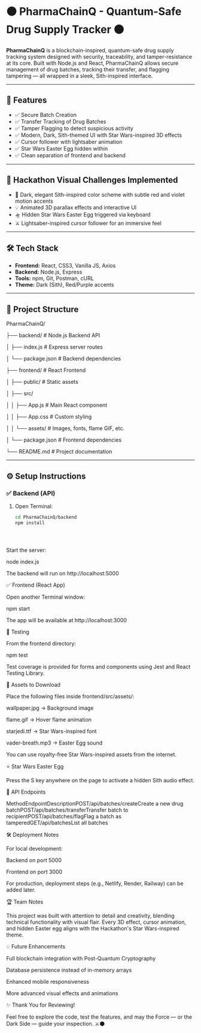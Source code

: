# ⚫ PharmaChainQ - Quantum-Safe Drug Supply Tracker ⚫

**PharmaChainQ** is a blockchain-inspired, quantum-safe drug supply tracking system designed with security, traceability, and tamper-resistance at its core. Built with Node.js and React, PharmaChainQ allows secure management of drug batches, tracking their transfer, and flagging tampering — all wrapped in a sleek, Sith-inspired interface.

---

## 🚀 Features

- ✅ Secure Batch Creation  
- ✅ Transfer Tracking of Drug Batches  
- ✅ Tamper Flagging to detect suspicious activity  
- ✅ Modern, Dark, Sith-themed UI with Star Wars-inspired 3D effects  
- ✅ Cursor follower with lightsaber animation  
- ✅ Star Wars Easter Egg hidden within  
- ✅ Clean separation of frontend and backend  

---

## 🎨 Hackathon Visual Challenges Implemented

- 🌌 Dark, elegant Sith-inspired color scheme with subtle red and violet motion accents  
- 💡 Animated 3D parallax effects and interactive UI  
- 🛸 Hidden Star Wars Easter Egg triggered via keyboard  
- ⚔️ Lightsaber-inspired cursor follower for an immersive feel  

---

## 🛠️ Tech Stack

- **Frontend:** React, CSS3, Vanilla JS, Axios  
- **Backend:** Node.js, Express  
- **Tools:** npm, Git, Postman, cURL  
- **Theme:** Dark (Sith), Red/Purple accents  

---

## 📁 Project Structure

PharmaChainQ/

├── backend/         # Node.js Backend API

│   ├── index.js     # Express server routes

│   └── package.json # Backend dependencies

├── frontend/        # React Frontend

│   ├── public/      # Static assets

│   ├── src/

│   │   ├── App.js   # Main React component

│   │   ├── App.css  # Custom styling

│   │   └── assets/  # Images, fonts, flame GIF, etc.

│   └── package.json # Frontend dependencies

└── README.md        # Project documentation






---

## ⚙️ Setup Instructions

### ✅ Backend (API)

1. Open Terminal:  
   ```bash
   cd PharmaChainQ/backend
   npm install





Start the server:





node index.js



The backend will run on http://localhost:5000





✅ Frontend (React App)




Open another Terminal window:









npm start



The app will be available at http://localhost:3000





🧪 Testing


From the frontend directory:





npm test



Test coverage is provided for forms and components using Jest and React Testing Library.



🎨 Assets to Download


Place the following files inside frontend/src/assets/:




wallpaper.jpg → Background image




flame.gif → Hover flame animation




starjedi.ttf → Star Wars-inspired font




vader-breath.mp3 → Easter Egg sound




You can use royalty-free Star Wars-inspired assets from the internet.



⭐ Star Wars Easter Egg


Press the S key anywhere on the page to activate a hidden Sith audio effect.



📖 API Endpoints


MethodEndpointDescriptionPOST/api/batches/createCreate a new drug batchPOST/api/batches/transferTransfer batch to recipientPOST/api/batches/flagFlag a batch as tamperedGET/api/batchesList all batches


🛠️ Deployment Notes


For local development:




Backend on port 5000




Frontend on port 3000




For production, deployment steps (e.g., Netlify, Render, Railway) can be added later.



🏆 Team Notes


This project was built with 
attention to detail and creativity, blending technical functionality 
with visual flair. Every 3D effect, cursor animation, and hidden Easter 
egg aligns with the Hackathon's Star Wars-inspired theme.



💡 Future Enhancements




Full blockchain integration with Post-Quantum Cryptography




Database persistence instead of in-memory arrays




Enhanced mobile responsiveness




More advanced visual effects and animations





✨ Thank You for Reviewing!


Feel free to explore the code, test the features, and may the Force — or the Dark Side — guide your inspection. ⚔️⚫


